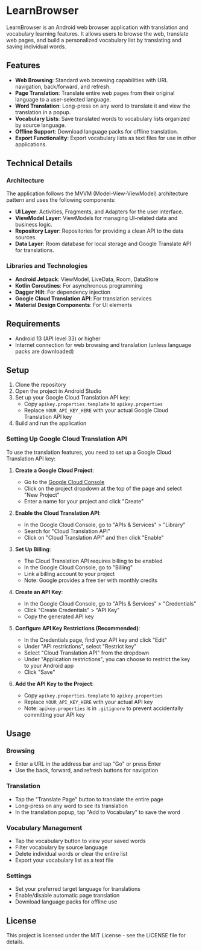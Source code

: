 # LearnBrowser

LearnBrowser is an Android web browser application with translation and vocabulary learning features. It allows users to browse the web, translate web pages, and build a personalized vocabulary list by translating and saving individual words.

## Features

- **Web Browsing**: Standard web browsing capabilities with URL navigation, back/forward, and refresh.
- **Page Translation**: Translate entire web pages from their original language to a user-selected language.
- **Word Translation**: Long-press on any word to translate it and view the translation in a popup.
- **Vocabulary Lists**: Save translated words to vocabulary lists organized by source language.
- **Offline Support**: Download language packs for offline translation.
- **Export Functionality**: Export vocabulary lists as text files for use in other applications.

## Technical Details

### Architecture

The application follows the MVVM (Model-View-ViewModel) architecture pattern and uses the following components:

- **UI Layer**: Activities, Fragments, and Adapters for the user interface.
- **ViewModel Layer**: ViewModels for managing UI-related data and business logic.
- **Repository Layer**: Repositories for providing a clean API to the data sources.
- **Data Layer**: Room database for local storage and Google Translate API for translations.

### Libraries and Technologies

- **Android Jetpack**: ViewModel, LiveData, Room, DataStore
- **Kotlin Coroutines**: For asynchronous programming
- **Dagger Hilt**: For dependency injection
- **Google Cloud Translation API**: For translation services
- **Material Design Components**: For UI elements

## Requirements

- Android 13 (API level 33) or higher
- Internet connection for web browsing and translation (unless language packs are downloaded)

## Setup

1. Clone the repository
2. Open the project in Android Studio
3. Set up your Google Cloud Translation API key:
   - Copy `apikey.properties.template` to `apikey.properties`
   - Replace `YOUR_API_KEY_HERE` with your actual Google Cloud Translation API key
4. Build and run the application

### Setting Up Google Cloud Translation API

To use the translation features, you need to set up a Google Cloud Translation API key:

1. **Create a Google Cloud Project**:
   - Go to the [Google Cloud Console](https://console.cloud.google.com/)
   - Click on the project dropdown at the top of the page and select "New Project"
   - Enter a name for your project and click "Create"

2. **Enable the Cloud Translation API**:
   - In the Google Cloud Console, go to "APIs & Services" > "Library"
   - Search for "Cloud Translation API"
   - Click on "Cloud Translation API" and then click "Enable"

3. **Set Up Billing**:
   - The Cloud Translation API requires billing to be enabled
   - In the Google Cloud Console, go to "Billing"
   - Link a billing account to your project
   - Note: Google provides a free tier with monthly credits

4. **Create an API Key**:
   - In the Google Cloud Console, go to "APIs & Services" > "Credentials"
   - Click "Create Credentials" > "API Key"
   - Copy the generated API key

5. **Configure API Key Restrictions (Recommended)**:
   - In the Credentials page, find your API key and click "Edit"
   - Under "API restrictions", select "Restrict key"
   - Select "Cloud Translation API" from the dropdown
   - Under "Application restrictions", you can choose to restrict the key to your Android app
   - Click "Save"

6. **Add the API Key to the Project**:
   - Copy `apikey.properties.template` to `apikey.properties`
   - Replace `YOUR_API_KEY_HERE` with your actual API key
   - Note: `apikey.properties` is in `.gitignore` to prevent accidentally committing your API key

## Usage

### Browsing

- Enter a URL in the address bar and tap "Go" or press Enter
- Use the back, forward, and refresh buttons for navigation

### Translation

- Tap the "Translate Page" button to translate the entire page
- Long-press on any word to see its translation
- In the translation popup, tap "Add to Vocabulary" to save the word

### Vocabulary Management

- Tap the vocabulary button to view your saved words
- Filter vocabulary by source language
- Delete individual words or clear the entire list
- Export your vocabulary list as a text file

### Settings

- Set your preferred target language for translations
- Enable/disable automatic page translation
- Download language packs for offline use

## License

This project is licensed under the MIT License - see the LICENSE file for details.
